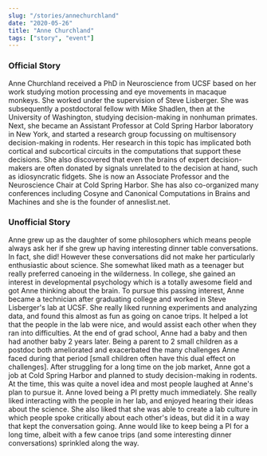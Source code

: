 ```yaml
---
slug: "/stories/annechurchland"
date: "2020-05-26"
title: "Anne Churchland"
tags: ["story", "event"]
---
```

### Official Story
Anne Churchland received a PhD in Neuroscience from UCSF based on her work studying motion processing and eye movements in macaque monkeys. She worked under the supervision of Steve Lisberger. She was subsequently a postdoctoral fellow with Mike Shadlen, then at the University of Washington, studying decision-making in nonhuman primates. Next, she became an Assistant Professor at Cold Spring Harbor laboratory in New York, and started a research group focussing on multisensory decision-making in rodents. Her research in this topic has implicated both cortical and subcortical circuits in the computations that support these decisions. She also discovered that even the brains of expert decision-makers are often donated by signals unrelated to the decision at hand, such as idiosyncratic fidgets. She is now an Associate Professor and the Neuroscience Chair at Cold Spring Harbor. She has also co-organized many conferences including Cosyne and Canonical Computations in Brains and Machines and she is the founder of anneslist.net.

### Unofficial Story
Anne grew up as the daughter of some philosophers which means people always ask her if she grew up having interesting dinner table conversations. In fact, she did! However these conversations did not make her particularly enthusiastic about science. She somewhat liked math as a teenager but really preferred canoeing in the wilderness. In college, she gained an interest in developmental psychology which is a totally awesome field and got Anne thinking about the brain. To pursue this passing interest, Anne became a technician after graduating college and worked in Steve Lisberger's lab at UCSF. She really liked running experiments and analyzing data, and found this almost as fun as going on canoe trips. It helped a lot that the people in the lab were nice, and would assist each other when they ran into difficulties. At the end of grad school, Anne had a baby and then had another baby 2 years later. Being a parent to 2 small children as a postdoc both ameliorated and exacerbated the many challenges Anne faced during that period [small children often have this dual effect on challenges]. After struggling for a long time on the job market, Anne got a job at Cold Spring Harbor and planned to study decision-making in rodents. At the time, this was quite a novel idea and most people laughed at Anne's plan to pursue it. Anne loved being a PI pretty much immediately. She really liked interacting with the people in her lab, and enjoyed hearing their ideas about the science. She also liked that she was able to create a lab culture in which people spoke critically about each other's ideas, but did it in a way that kept the conversation going. Anne would like to keep being a PI for a long time, albeit with a few canoe trips (and some interesting dinner conversations) sprinkled along the way.

